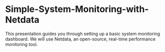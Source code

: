 # Simple-System-Monitoring-with-Netdata
This presentation guides you through setting up a basic system monitoring dashboard. We will use Netdata, an open-source, real-time performance monitoring tool.

